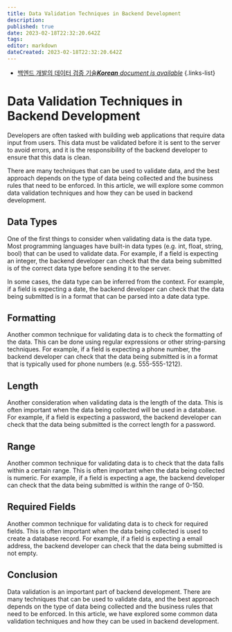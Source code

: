 ```yaml
---
title: Data Validation Techniques in Backend Development
description: 
published: true
date: 2023-02-18T22:32:20.642Z
tags: 
editor: markdown
dateCreated: 2023-02-18T22:32:20.642Z
---
```


- [백엔드 개발의 데이터 검증 기술***Korean** document is available*](/ko/Knowledge-base/Backend/data-validation-techniques-in-backend-development)
{.links-list}


# Data Validation Techniques in Backend Development

Developers are often tasked with building web applications that require data input from users. This data must be validated before it is sent to the server to avoid errors, and it is the responsibility of the backend developer to ensure that this data is clean.

There are many techniques that can be used to validate data, and the best approach depends on the type of data being collected and the business rules that need to be enforced. In this article, we will explore some common data validation techniques and how they can be used in backend development.

## Data Types

One of the first things to consider when validating data is the data type. Most programming languages have built-in data types (e.g. int, float, string, bool) that can be used to validate data. For example, if a field is expecting an integer, the backend developer can check that the data being submitted is of the correct data type before sending it to the server.

In some cases, the data type can be inferred from the context. For example, if a field is expecting a date, the backend developer can check that the data being submitted is in a format that can be parsed into a date data type.

## Formatting

Another common technique for validating data is to check the formatting of the data. This can be done using regular expressions or other string-parsing techniques. For example, if a field is expecting a phone number, the backend developer can check that the data being submitted is in a format that is typically used for phone numbers (e.g. 555-555-1212).

## Length

Another consideration when validating data is the length of the data. This is often important when the data being collected will be used in a database. For example, if a field is expecting a password, the backend developer can check that the data being submitted is the correct length for a password.

## Range

Another common technique for validating data is to check that the data falls within a certain range. This is often important when the data being collected is numeric. For example, if a field is expecting a age, the backend developer can check that the data being submitted is within the range of 0-150.

## Required Fields

Another common technique for validating data is to check for required fields. This is often important when the data being collected is used to create a database record. For example, if a field is expecting a email address, the backend developer can check that the data being submitted is not empty.

## Conclusion

Data validation is an important part of backend development. There are many techniques that can be used to validate data, and the best approach depends on the type of data being collected and the business rules that need to be enforced. In this article, we have explored some common data validation techniques and how they can be used in backend development.